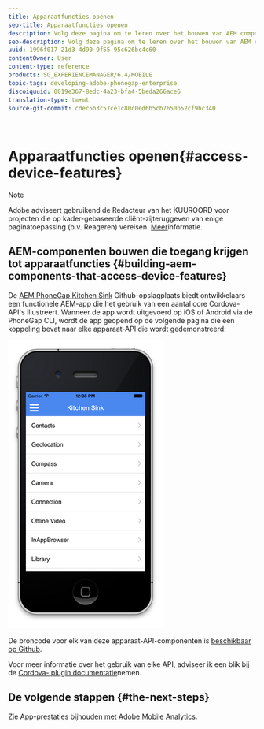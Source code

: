 ```yaml
---
title: Apparaatfuncties openen
seo-title: Apparaatfuncties openen
description: Volg deze pagina om te leren over het bouwen van AEM componenten die tot apparateneigenschappen toegang hebben. De AEM PhoneGap Kitchen Sink Github-opslagplaats biedt ontwikkelaars een functionele AEM-app die het gebruik van een aantal core Cordova-API's illustreert.
seo-description: Volg deze pagina om te leren over het bouwen van AEM componenten die tot apparateneigenschappen toegang hebben. De AEM PhoneGap Kitchen Sink Github-opslagplaats biedt ontwikkelaars een functionele AEM-app die het gebruik van een aantal core Cordova-API's illustreert.
uuid: 1996f017-21d3-4d90-9f55-95c626bc4c60
contentOwner: User
content-type: reference
products: SG_EXPERIENCEMANAGER/6.4/MOBILE
topic-tags: developing-adobe-phonegap-enterprise
discoiquuid: 0019e367-8edc-4a23-bfa4-5beda266ace6
translation-type: tm+mt
source-git-commit: cdec5b3c57ce1c80c0ed6b5cb7650b52cf9bc340

---
```



# Apparaatfuncties openen{#access-device-features}

>[!NOTE]
>
>Adobe adviseert gebruikend de Redacteur van het KUUROORD voor projecten die op kader-gebaseerde cliënt-zijteruggeven van enige paginatoepassing (b.v. Reageren) vereisen. [Meer](/help/sites-developing/spa-overview.md)informatie.

## AEM-componenten bouwen die toegang krijgen tot apparaatfuncties {#building-aem-components-that-access-device-features}

De [AEM PhoneGap Kitchen Sink](https://github.com/blefebvre/aem-phonegap-kitchen-sink) Github-opslagplaats biedt ontwikkelaars een functionele AEM-app die het gebruik van een aantal core Cordova-API&#39;s illustreert. Wanneer de app wordt uitgevoerd op iOS of Android via de PhoneGap CLI, wordt de app geopend op de volgende pagina die een koppeling bevat naar elke apparaat-API die wordt gedemonstreerd:

![chlimage_1-107](assets/chlimage_1-107.png)

De broncode voor elk van deze apparaat-API-componenten is [beschikbaar op Github](https://github.com/blefebvre/aem-phonegap-kitchen-sink/tree/master/content/src/main/content/jcr_root/apps/brucelefebvre/kitchen-sink/components).

Voor meer informatie over het gebruik van elke API, adviseer ik een blik bij de [Cordova- plugin documentatie](https://docs.phonegap.com/en/4.0.0/cordova_plugins_pluginapis.md.html)nemen.

## De volgende stappen {#the-next-steps}

Zie App-prestaties [bijhouden met Adobe Mobile Analytics](/help/mobile/phonegap-intro-to-app-analytics.md).

